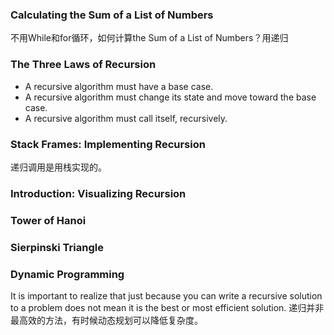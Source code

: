 ### Calculating the Sum of a List of Numbers

不用While和for循环，如何计算the Sum of a List of Numbers？用递归

### The Three Laws of Recursion

- A recursive algorithm must have a base case.
- A recursive algorithm must change its state and move toward the base case.
- A recursive algorithm must call itself, recursively.

### Stack Frames: Implementing Recursion

递归调用是用栈实现的。

### Introduction: Visualizing Recursion

### Tower of Hanoi

### Sierpinski Triangle

### Dynamic Programming

It is important to realize that just because you can write a recursive solution to a problem does not mean it is the best or most efficient solution. 
递归并非最高效的方法，有时候动态规划可以降低复杂度。

